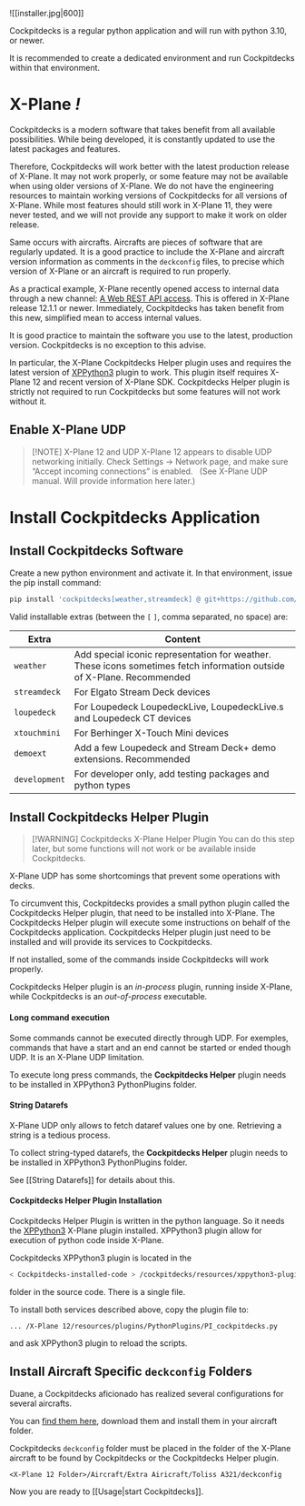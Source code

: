 ![[installer.jpg|600]]

Cockpitdecks is a regular python application and will run with python 3.10, or newer.

It is recommended to create a dedicated environment and run Cockpitdecks within that environment.

# X-Plane *!*

Cockpitdecks is a modern software that takes benefit from all available possibilities. While being developed, it is constantly updated to use the latest packages and features.

Therefore, Cockpitdecks will work better with the latest production release of X-Plane. It may not work properly, or some feature may not be available when using older versions of X-Plane. We do not have the engineering resources to maintain working versions of Cockpitdecks for all versions of X-Plane. While most features should still work in X-Plane 11, they were never tested, and we will not provide any support to make it work on older release.

Same occurs with aircrafts. Aircrafts are pieces of software that are regularly updated. It is a good practice to include the X-Plane and aircraft version information as comments in the `deckconfig` files, to precise which version of X-Plane or an aircraft is required to run properly.

As a practical example, X-Plane recently opened access to internal data through a new channel: [A Web REST API access](https://developer.x-plane.com/article/x-plane-web-api/). This is offered in X-Plane release 12.1.1 or newer. Immediately, Cockpitdecks has taken benefit from this new, simplified mean to access internal values.

It is good practice to maintain the software you use to the latest, production version. Cockpitdecks is no exception to this advise.

In particular, the X-Plane Cockpitdecks Helper plugin uses and requires the latest version of [XPPython3](https://xppython3.readthedocs.io/en/latest/index.html) plugin to work. This plugin itself requires X-Plane 12 and recent version of X-Plane SDK. Cockpitdecks Helper plugin is strictly not required to run Cockpitdecks but some features will not work without it.

## Enable X-Plane UDP

> [!NOTE] X-Plane 12 and UDP
> X-Plane 12 appears to disable UDP networking initially. Check Settings -> Network page, and make sure “Accept incoming connections” is enabled.
 
(See X-Plane UDP manual. Will provide information here later.)

# Install Cockpitdecks Application

## Install Cockpitdecks Software

Create a new python environment and activate it. In that environment, issue the pip install command:

```sh
pip install 'cockpitdecks[weather,streamdeck] @ git+https://github.com/devleaks/cockpitdecks.git'
```

Valid installable extras (between the `[` `]`, comma separated, no space) are:

| Extra              | Content                                                                                                                    |
| ------------------ | -------------------------------------------------------------------------------------------------------------------------- |
| `weather`          | Add special iconic representation for weather. These icons sometimes fetch information outside of X-Plane. Recommended     |
| `streamdeck`       | For Elgato Stream Deck devices                                                                                             |
| `loupedeck`        | For Loupedeck LoupedeckLive, LoupedeckLive.s and Loupedeck CT devices                                                      |
| `xtouchmini`       | For Berhinger X-Touch Mini devices                                                                                         |
| `demoext`          | Add a few Loupedeck and Stream Deck+ demo extensions. Recommended                                                          |
| `development`      | For developer only, add testing packages and python types                                                                  |

## Install Cockpitdecks Helper Plugin

> [!WARNING] Cockpitdecks X-Plane Helper Plugin
> You can do this step later, but some functions will not work or be available inside Cockpitdecks.

X-Plane UDP has some shortcomings that prevent some operations with decks.

To circumvent this, Cockpitdecks provides a small python plugin called the Cockpitdecks Helper plugin, that need to be installed into X-Plane. The Cockpitdecks Helper plugin will execute some instructions on behalf of the Cockpitdecks application. Cockpitdecks Helper plugin just need to be installed and will provide its services to Cockpitdecks.

If not installed, some of the commands inside Cockpitdecks will work properly.

Cockpitdecks Helper plugin is an _in-process_ plugin, running inside X-Plane, while Cockpitdecks is an _out-of-process_ executable.

#### Long command execution

Some commands cannot be executed directly through UDP. For exemples, commands that have a start and an end cannot be started or ended though UDP. It is an X-Plane UDP limitation.

To execute long press commands, the **Cockpitdecks Helper** plugin needs to be installed in XPPython3 PythonPlugins folder.

#### String Datarefs

X-Plane UDP only allows to fetch dataref values one by one. Retrieving a string is a tedious process.

To collect string-typed datarefs, the **Cockpitdecks Helper** plugin needs to be installed in XPPython3 PythonPlugins folder.

See [[String Datarefs]] for details about this.

#### Cockpitdecks Helper Plugin Installation

Cockpitdecks Helper Plugin is written in the python language. So it needs the [XPPython3](https://xppython3.readthedocs.io/) X-Plane plugin installed. XPPython3 plugin allow for execution of python code inside X-Plane.

Cockpitdecks XPPython3 plugin is located in the

```sh
< Cockpitdecks-installed-code > /cockpitdecks/resources/xppython3-plugins
```

folder in the source code. There is a single file.

To install both services described above, copy the plugin file to:

```shell
... /X-Plane 12/resources/plugins/PythonPlugins/PI_cockpitdecks.py
```

and ask XPPython3 plugin to reload the scripts.

## Install Aircraft Specific `deckconfig` Folders

Duane, a Cockpitdecks aficionado has realized several configurations for several aircrafts.

You can [find them here](https://github.com/dlicudi/cockpitdecks-configs), download them and install them in your aircraft folder.

Cockpitdecks `deckconfig` folder must be placed in the folder of the X-Plane aircraft to be found by Cockpitdecks or the Cockpitdecks Helper plugin.

```
<X-Plane 12 Folder>/Aircraft/Extra Airicraft/Toliss A321/deckconfig
```

Now you are ready to [[Usage|start Cockpitdecks]].
